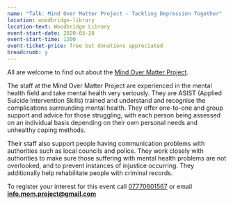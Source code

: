 ```yaml
---
name: "Talk: Mind Over Matter Project - Tackling Depression Together"
location: woodbridge-library
location-text: Woodbridge Library
event-start-date: 2020-03-28
event-start-time: 1200
event-ticket-price: free but donations appreciated
breadcrumb: y
---
```


All are welcome to find out about the [Mind Over Matter Project](https://momproject.co.uk/).

The staff at the Mind Over Matter Project are experienced in the mental health field and take mental health very seriously. They are ASIST (Applied Suicide Intervention Skills) trained and understand and recognise the complications surrounding mental health. They offer one-to-one and group support and advice for those struggling, with each person being assessed on an individual basis depending on their own personal needs and unhealthy coping methods.

Their staff also support people having communication problems with authorities such as local councils and police. They work closely with authorities to make sure those suffering with mental health problems are not overlooked, and to prevent instances of injustice occurring. They additionally help rehabilitate people with criminal records.

To register your interest for this event call [07770601567](tel:07770601567) or email **info.mom.project@gmail.com**
